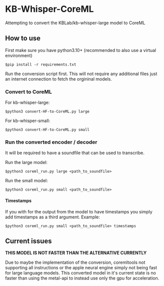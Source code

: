 # KB-Whisper-CoreML
Attempting to convert the KBLab/kb-whisper-large model to CoreML
## How to use
First make sure you have python3.10+ (recommended to also use a virtual environment)
```
$pip install -r requirements.txt
```
Run the conversion script first. This will not require any additional files just an internet connection to fetch the orgininal models.

### Convert to CoreML
For kb-whisper-large:
```
$python3 convert-HF-to-CoreML.py large
```
For kb-whisper-small:
```
$python3 convert-HF-to-CoreML.py small
```

### Run the converted encoder / decoder
It will be required to have a soundfile that can be used to transcribe.

Run the large model:
```
$python3 coreml_run.py large <path_to_soundfile>
```
Run the small model:
```
$python3 coreml_run.py small <path_to_soundfile>
```

#### Timestamps
If you with for the output from the model to have timestamps you simply add timestamps as a third argument. Example:
```
$python3 coreml_run.py small <path_to_soundfile> timestamps
```

## Current issues
**THIS MODEL IS NOT FASTER THAN THE ALTERNATIVE CURRENTLY**

Due to maybe the implementation of the conversion, coremltools not supporting all instructions or the apple neural engine simply not being fast for large language models.
This converted model in it's current state is no faster than using the metal-api to instead use only the gpu for acceleration.
